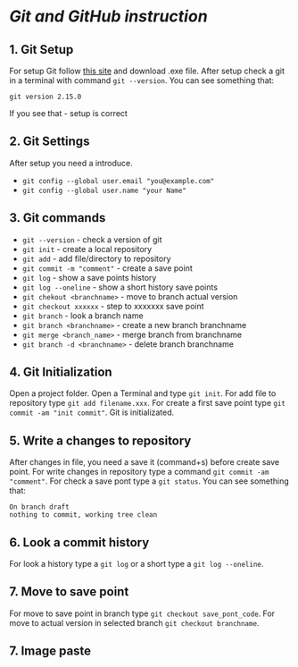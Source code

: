 # _Git and GitHub instruction_

## 1. Git Setup
For setup Git follow [this site](http://git-scm.com/) and download .exe file. After setup check a git in a terminal with command `git --version`.
You can see something that:
```
git version 2.15.0
```
If you see that - setup is correct

## 2. Git Settings
After setup you need a introduce. 

* `git config --global user.email "you@example.com"`
* `git config --global user.name "your Name"`

## 3. Git commands
* `git --version` - check a version of git
* `git init` - create a local repository
* `git add` - add file/directory to repository
* `git commit -m "comment"` - create a save point
* `git log` - show a save points history
* `git log --oneline` - show a short history save points
* `git chekout <branchname>` - move to branch <branchname> actual version
* `git checkout xxxxxx` - step to xxxxxxx save point
* `git branch` - look a branch name
* `git branch <branchname>` - create a new branch branchname
* `git merge <branch_name>` - merge branch from branchname
* `git branch -d <branchname>` - delete branch branchname

## 4. Git Initialization
Open a project folder. Open a Terminal and type `git init`. For add file to repository type `git add filename.xxx`. For create a first save point type `git commit -am "init commit"`. Git is initializated.

## 5. Write a changes to repository
After changes in file, you need a save it (command+s) before create save point. For write changes in repository type a command `git commit -am "comment"`. For check a save pont type a `git status`. You can see something that:
```
On branch draft
nothing to commit, working tree clean
```

## 6. Look a commit history
For look a history type a `git log` or a short type a `git log --oneline`.

## 7. Move to save point
For move to save point in branch type `git checkout save_pont_code`. For move to actual version in selected branch `git checkout branchname`. 

## 7. Image paste

